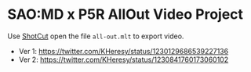 # SAO:MD x P5R AllOut Video Project

Use [ShotCut](https://shotcut.org/) open the file `all-out.mlt` to export video.

- Ver 1: https://twitter.com/KHeresy/status/1230129686539227136
- Ver 2: https://twitter.com/KHeresy/status/1230841760173060102
